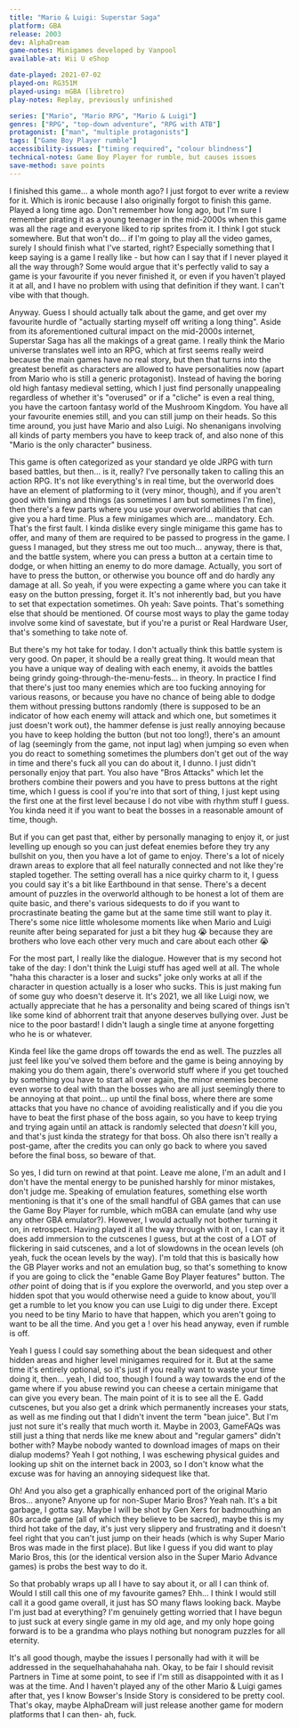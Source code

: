 ```yaml
---
title: "Mario & Luigi: Superstar Saga"
platform: GBA
release: 2003
dev: AlphaDream
game-notes: Minigames developed by Vanpool
available-at: Wii U eShop

date-played: 2021-07-02
played-on: RG351M
played-using: mGBA (libretro)
play-notes: Replay, previously unfinished

series: ["Mario", "Mario RPG", "Mario & Luigi"]
genres: ["RPG", "top-down adventure", "RPG with ATB"]
protagonist: ["man", "multiple protagonists"]
tags: ["Game Boy Player rumble"]
accessibility-issues: ["timing required", "colour blindness"]
technical-notes: Game Boy Player for rumble, but causes issues
save-method: save points
---
```


I finished this game… a whole month ago? I just forgot to ever write a review for it. Which is ironic because I also originally forgot to finish this game. Played a long time ago. Don't remember how long ago, but I'm sure I remember pirating it as a young teenager in the mid-2000s when this game was all the rage and everyone liked to rip sprites from it. I think I got stuck somewhere. But that won't do… if I'm going to play all the video games, surely I should finish what I've started, right? Especially something that I keep saying is a game I really like - but how can I say that if I never played it all the way through? Some would argue that it's perfectly valid to say a game is your favourite if you never finished it, or even if you haven't played it at all, and I have no problem with using that definition if they want. I can't vibe with that though.

Anyway. Guess I should actually talk about the game, and get over my favourite hurdle of "actually starting myself off writing a long thing". Aside from its aforementioned cultural impact on the mid-2000s internet, Superstar Saga has all the makings of a great game. I really think the Mario universe translates well into an RPG, which at first seems really weird because the main games have no real story, but then that turns into the greatest benefit as characters are allowed to have personalities now (apart from Mario who is still a generic protagonist). Instead of having the boring old high fantasy medieval setting, which I just find personally unappealing regardless of whether it's "overused" or if a "cliche" is even a real thing, you have the cartoon fantasy world of the Mushroom Kingdom. You have all your favourite enemies still, and you can still jump on their heads. So this time around, you just have Mario and also Luigi. No shenanigans involving all kinds of party members you have to keep track of, and also none of this "Mario is the only character" business.

This game is often categorized as your standard ye olde JRPG with turn based battles, but then… is it, really? I've personally taken to calling this an action RPG. It's not like everything's in real time, but the overworld does have an element of platforming to it (very minor, though), and if you aren't good with timing and things (as sometimes I am but sometimes I'm fine), then there's a few parts where you use your overworld abilities that can give you a hard time. Plus a few minigames which are… mandatory. Ech. That's the first fault. I kinda dislike every single minigame this game has to offer, and many of them are required to be passed to progress in the game. I guess I managed, but they stress me out too much… anyway, there is that, and the battle system, where you can press a button at a certain time to dodge, or when hitting an enemy to do more damage. Actually, you sort of have to press the button, or otherwise you bounce off and do hardly any damage at all. So yeah, if you were expecting a game where you can take it easy on the button pressing, forget it. It's not inherently bad,  but you have to set that expectation sometimes. Oh yeah: Save points. That's something else that should be mentioned. Of course most ways to play the game today involve some kind of savestate, but if you're a purist or Real Hardware User, that's something to take note of.

But there's my hot take for today. I don't actually think this battle system is very good. On paper, it should be a really great thing. It would mean that you have a unique way of dealing with each enemy, it avoids the battles being grindy going-through-the-menu-fests… in theory. In practice I find that there's just too many enemies which are too fucking annoying for various reasons, or because you have no chance of being able to dodge them without pressing buttons randomly (there is supposed to be an indicator of how each enemy will attack and which one, but sometimes it just doesn't work out), the hammer defense is just really annoying because you have to keep holding the button (but not too long!), there's an amount of lag (seemingly from the game, not input lag) when jumping so even when you do react to something sometimes the plumbers don't get out of the way in time and there's fuck all you can do about it, I dunno. I just didn't personally enjoy that part. You also have "Bros Attacks" which let the brothers combine their powers and you have to press buttons at the right time, which I guess is cool if you're into that sort of thing, I just kept using the first one at the first level because I do not vibe with rhythm stuff I guess. You kinda need it if you want to beat the bosses in a reasonable amount of time, though.

But if you can get past that, either by personally managing to enjoy it, or just levelling up enough so you can just defeat enemies before they try any bullshit on you, then you have a lot of game to enjoy. There's a lot of nicely drawn areas to explore that all feel naturally connected and not like they're stapled together. The setting overall has a nice quirky charm to it, I guess you could say it's a bit like Earthbound in that sense. There's a decent amount of puzzles in the overworld although to be honest a lot of them are quite basic, and there's various sidequests to do if you want to procrastinate beating the game but at the same time still want to play it. There's some nice little wholesome moments like when Mario and Luigi reunite after being separated for just a bit they hug :sob: because they are brothers who love each other very much and care about each other :sob:

For the most part, I really like the dialogue. However that is my second hot take of the day: I don't think the Luigi stuff has aged well at all. The whole "haha this character is a loser and sucks" joke only works at all if the character in question actually is a loser who sucks. This is just making fun of some guy who doesn't deserve it. It's 2021, we all like Luigi now, we actually appreciate that he has a personality and being scared of things isn't like some kind of abhorrent trait that anyone deserves bullying over. Just be nice to the poor bastard! I didn't laugh a single time at anyone forgetting who he is or whatever.

Kinda feel like the game drops off towards the end as well. The puzzles all just feel like you've solved them before and the game is being annoying by making you do them again, there's overworld stuff where if you get touched by something you have to start all over again, the minor enemies become even worse to deal with than the bosses who are all just seemingly there to be annoying at that point… up until the final boss, where there are some attacks that you have no chance of avoiding realistically and if you die you have to beat the first phase of the boss again, so you have to keep trying and trying again until an attack is randomly selected that _doesn't_ kill you, and that's just kinda the strategy for that boss. Oh also there isn't really a post-game, after the credits you can only go back to where you saved before the final boss, so beware of that.

So yes, I did turn on rewind at that point. Leave me alone, I'm an adult and I don't have the mental energy to be punished harshly for minor mistakes, don't judge me. Speaking of emulation features, something else worth mentioning is that it's one of the small handful of GBA games that can use the Game Boy Player for rumble, which mGBA can emulate (and why use any other GBA emulator?). However, I would actually not bother turning it on, in retrospect. Having played it all the way through with it on, I can say it does add immersion to the cutscenes I guess, but at the cost of a LOT of flickering in said cutscenes, and a lot of slowdowns in the ocean levels (oh yeah, fuck the ocean levels by the way). I'm told that this is basically how the GB Player works and not an emulation bug, so that's something to know if you are going to click the "enable Game Boy Player features" button. The _other_ point of doing that is if you explore the overworld, and you step over a hidden spot that you would otherwise need a guide to know about, you'll get a rumble to let you know you can use Luigi to dig under there. Except you need to be tiny Mario to have that happen, which you aren't going to want to be all the time. And you get a ! over his head anyway, even if rumble is off.

Yeah I guess I could say something about the bean sidequest and other hidden areas and higher level minigames required for it. But at the same time it's entirely optional, so it's just if you really want to waste your time doing it, then… yeah, I did too, though I found a way towards the end of the game where if you abuse rewind you can cheese a certain minigame that can give you every bean. The main point of it is to see all the E. Gadd cutscenes, but you also get a drink which permanently increases your stats, as well as me finding out that I didn't invent the term "bean juice". But I'm just not sure it's really that much worth it. Maybe in 2003, GameFAQs was still just a thing that nerds like me knew about and "regular gamers" didn't bother with? Maybe nobody wanted to download images of maps on their dialup modems? Yeah I got nothing, I was eschewing physical guides and looking up shit on the internet back in 2003, so I don't know what the excuse was for having an annoying sidequest like that.

Oh! And you also get a graphically enhanced port of the original Mario Bros… anyone? Anyone up for non-Super Mario Bros? Yeah nah. It's a bit garbage, I gotta say. Maybe I will be shot by Gen Xers for badmouthing an 80s arcade game (all of which they believe to be sacred), maybe this is my third hot take of the day, it's just very slippery and frustrating and it doesn't feel right that you can't just jump on their heads (which is why Super Mario Bros was made in the first place). But like I guess if you did want to play Mario Bros, this (or the identical version also in the Super Mario Advance games) is probs the best way to do it.

So that probably wraps up all I have to say about it, or all I can think of. Would I still call this one of my favourite games? Ehh… I think I would still call it a good game overall, it just has SO many flaws looking back. Maybe I'm just bad at everything? I'm genuinely getting worried that I have begun to just suck at every single game in my old age, and my only hope going forward is to be a grandma who plays nothing but nonogram puzzles for all eternity. 

It's all good though, maybe the issues I personally had with it will be addressed in the sequelhahahahaha nah. Okay, to be fair I should revisit Partners in Time at some point, to see if I'm still as disappointed with it as I was at the time. And I haven't played any of the other Mario & Luigi games after that, yes I know Bowser's Inside Story is considered to be pretty cool. That's okay, maybe AlphaDream will just release another game for modern platforms that I can then- ah, fuck.
